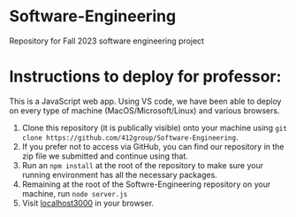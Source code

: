 # Software-Engineering
Repository for Fall 2023 software engineering project

# Instructions to deploy for professor:
This is a JavaScript web app. Using VS code, we have been able to deploy on every type of machine (MacOS/Microsoft/Linux) and various browsers.

1. Clone this repository (it is publically visible) onto your machine using `git clone https://github.com/412group/Software-Engineering`.
2. If you prefer not to access via GitHub, you can find our repository in the zip file we submitted and continue using that.
2. Run an `npm install` at the root of the repository to make sure your running environment has all the necessary packages.
3. Remaining at the root of the Softwre-Engineering repository on your machine, run `node server.js`
4. Visit [localhost3000](http://localhost:3000) in your browser.